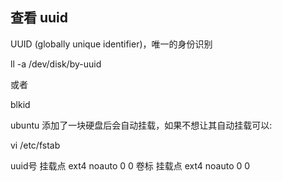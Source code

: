 
## 查看 uuid
UUID (globally unique identifier)，唯一的身份识别

ll -a /dev/disk/by-uuid

或者

blkid


ubuntu 添加了一块硬盘后会自动挂载，如果不想让其自动挂载可以:

vi /etc/fstab

uuid号  挂载点  ext4    noauto  0   0
卷标  挂载点  ext4    noauto  0   0


